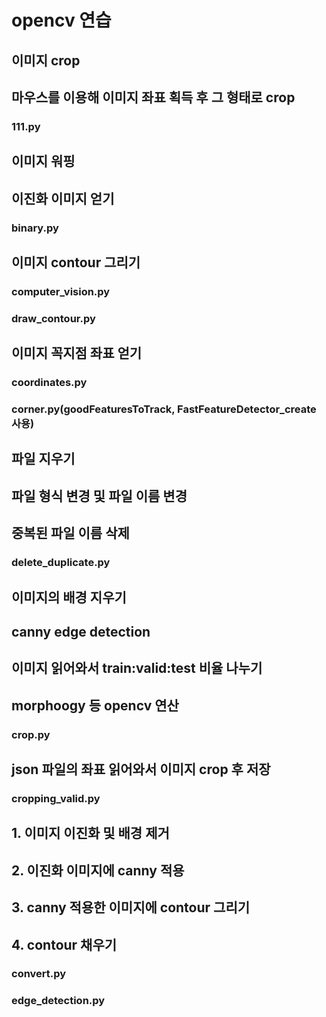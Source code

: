 # opencv 연습

## 이미지 crop
### 
## 마우스를 이용해 이미지 좌표 획득 후 그 형태로 crop
### 111.py
### 


## 이미지 워핑
## 이진화 이미지 얻기
### binary.py
## 이미지 contour 그리기
### computer_vision.py
### draw_contour.py
## 이미지 꼭지점 좌표 얻기
### coordinates.py
### corner.py(goodFeaturesToTrack, FastFeatureDetector_create 사용)
## 파일 지우기
## 파일 형식 변경 및 파일 이름 변경
## 중복된 파일 이름 삭제
### delete_duplicate.py
## 이미지의 배경 지우기
## canny edge detection
## 이미지 읽어와서 train:valid:test 비율 나누기
## morphoogy 등 opencv 연산
### crop.py
## json 파일의 좌표 읽어와서 이미지 crop 후 저장
### cropping_valid.py

## 1. 이미지 이진화 및 배경 제거
## 2. 이진화 이미지에 canny 적용
## 3. canny 적용한 이미지에 contour 그리기
## 4. contour 채우기
### convert.py
### edge_detection.py
